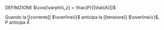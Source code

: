 DEFINIZIONE $\cos{\varphi\\_z} = \frac{P}{|\hat{A}|}$


Quando la [[corrente]] $\overline{i}$ anticipa la [[tensione]] $\overline{v}$, P anticipa $\hat{A}$ 
